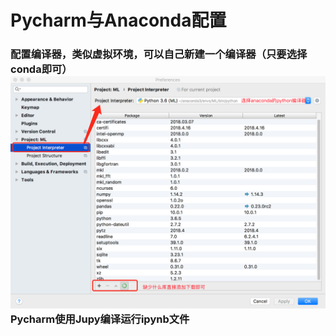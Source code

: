 # Pycharm与Anaconda配置

### 配置编译器，类似虚拟环境，可以自己新建一个编译器（只要选择conda即可）![](/assets/2E81619A-15F3-4B01-82E7-29D747D0698F.png)Pycharm使用Jupy编译运行ipynb文件



